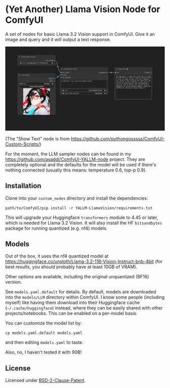 # (Yet Another) Llama Vision Node for ComfyUI

A set of nodes for basic Llama 3.2 Vision support in ComfyUI. Give it an image and query and it will output a text response.

![sample workflow](llamavision-sample.png)

(The "Show Text" node is from https://github.com/pythongosssss/ComfyUI-Custom-Scripts/)

For the moment, the LLM sampler nodes can be found in my https://github.com/asaddi/ComfyUI-YALLM-node project. They are completely optional and the defaults for the model will be used if there's nothing connected (usually this means: temperature 0.6, top-p 0.9).

## Installation

Clone into your `custom_nodes` directory and install the dependencies:

    path/to/ComfyUI/pip install -r YALLM-LlamaVision/requirements.txt

This will upgrade your Huggingface `transformers` module to 4.45 or later, which is needed for Llama 3.2 Vision. It will also install the HF `bitsandbytes` package for running quantized (e.g. nf4) models.

## Models

Out of the box, it uses the nf4 quantized model at https://huggingface.co/unsloth/Llama-3.2-11B-Vision-Instruct-bnb-4bit (for best results, you should probably have at least 10GB of VRAM).

Other options are available, including the original unquantized (BF16) version.

See `models.yaml.default` for details. By default, models are downloaded into the `models/LLM` directory within ComfyUI. I know some people (including myself) like having them download into their Huggingface cache (`~/.cache/huggingface`) instead, where they can be easily shared with other projects/notebooks. This can be enabled on a per-model basis.

You can customize the model list by:

    cp models.yaml.default models.yaml

and then editing `models.yaml` to taste.

Also, no, I haven't tested it with 90B!

## License

Licensed under [BSD-2-Clause-Patent](https://opensource.org/license/bsdpluspatent).
